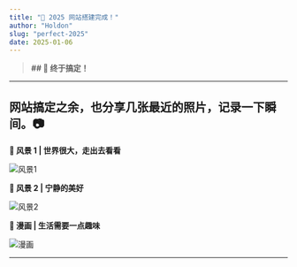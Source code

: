 ```yaml
---
title: "🚀 2025 网站搭建完成！"
author: "Holdon"
slug: "perfect-2025"
date: 2025-01-06
---
```


> **## 🎉 终于搞定！**  
---

## 网站搞定之余，也分享几张最近的照片，记录一下瞬间。📷  

**🌄 风景 1 | 世界很大，走出去看看**  

![风景1](https://www.helloimg.com/i/2025/02/05/67a2fd57cde2c.jpg)


**🌅 风景 2 | 宁静的美好**  

![风景2](https://www.helloimg.com/i/2025/02/05/67a2fd628596c.jpg)

**📖 漫画 | 生活需要一点趣味**  

![漫画](https://www.helloimg.com/i/2025/02/05/67a2fd5f71e46.jpg)


---


